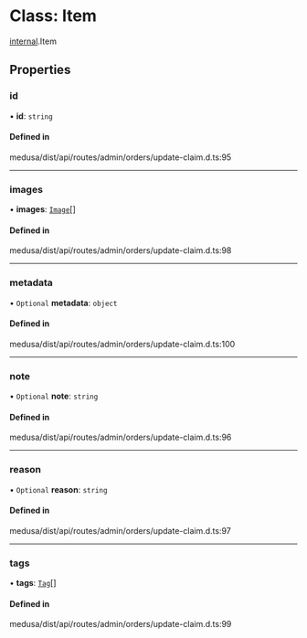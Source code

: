 # Class: Item

[internal](../modules/internal-12.md).Item

## Properties

### id

• **id**: `string`

#### Defined in

medusa/dist/api/routes/admin/orders/update-claim.d.ts:95

___

### images

• **images**: [`Image`](internal-12.Image.md)[]

#### Defined in

medusa/dist/api/routes/admin/orders/update-claim.d.ts:98

___

### metadata

• `Optional` **metadata**: `object`

#### Defined in

medusa/dist/api/routes/admin/orders/update-claim.d.ts:100

___

### note

• `Optional` **note**: `string`

#### Defined in

medusa/dist/api/routes/admin/orders/update-claim.d.ts:96

___

### reason

• `Optional` **reason**: `string`

#### Defined in

medusa/dist/api/routes/admin/orders/update-claim.d.ts:97

___

### tags

• **tags**: [`Tag`](internal-12.Tag.md)[]

#### Defined in

medusa/dist/api/routes/admin/orders/update-claim.d.ts:99

